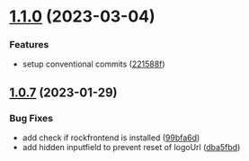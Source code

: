 # [1.1.0](https://github.com/baumrock/AdminStyleRock/compare/v1.0.7...v1.1.0) (2023-03-04)


### Features

* setup conventional commits ([221588f](https://github.com/baumrock/AdminStyleRock/commit/221588f17ce059f84ad6d198aae15ffb9ef235cb))



## [1.0.7](https://github.com/baumrock/AdminStyleRock/compare/99bfa6d3510e2f5a2d8b32744b40c48e869180df...v1.0.7) (2023-01-29)


### Bug Fixes

* add check if rockfrontend is installed ([99bfa6d](https://github.com/baumrock/AdminStyleRock/commit/99bfa6d3510e2f5a2d8b32744b40c48e869180df))
* add hidden inputfield to prevent reset of logoUrl ([dba5fbd](https://github.com/baumrock/AdminStyleRock/commit/dba5fbdb25f7f8f4354c01f8e0bc9621af71ea65))



